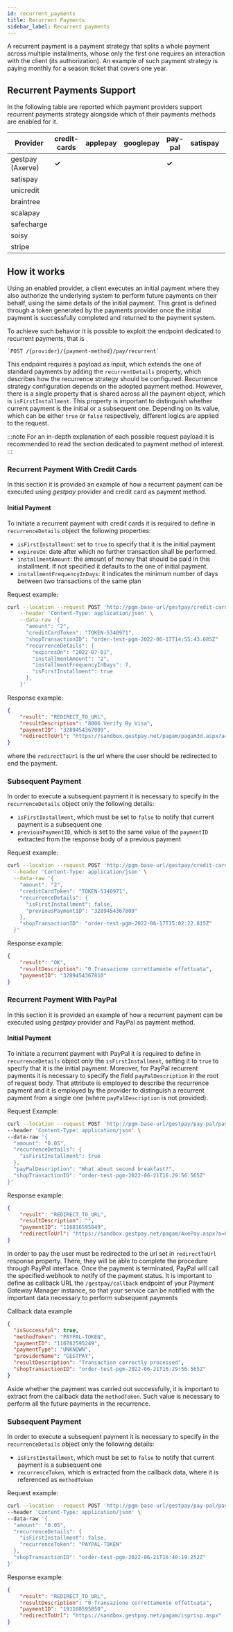 ```yaml
---
id: recurrent_payments
title: Recurrent Payments
sidebar_label: Recurrent payments
---
```




A recurrent payment is a payment strategy that splits a whole payment across multiple installments,
whose only the first one requires an interaction with the client (its authorization).
An example of such payment strategy is paying monthly for a season ticket that covers one year.

## Recurrent Payments Support

In the following table are reported which payment providers support recurrent payments strategy
alongside which of their payments methods are enabled for it.

| Provider         | credit-cards | applepay | googlepay | pay-pal | satispay | scalapay | safecharge | soisy | stripe |
|------------------|--------------|----------|-----------|---------|----------|----------|------------|-------|--------|
| gestpay (Axerve) | **✓**        |          |           | **✓**   |          |          |            |       |        |
| satispay         |              |          |           |         |          |          |            |       |        |
| unicredit        |              |          |           |         |          |          |            |       |        |
| braintree        |              |          |           |         |          |          |            |       |        |
| scalapay         |              |          |           |         |          |          |            |       |        |
| safecharge       |              |          |           |         |          |          |            |       |        |
| soisy            |              |          |           |         |          |          |            |       |        |
| stripe           |              |          |           |         |          |          |            |       | **✓**  |

## How it works

Using an enabled provider, a client executes an initial payment where they also authorize the underlying
system to perform future payments on their behalf, using the same details of the initial payment.
This grant is defined through a token generated by the payments provider once the initial payment
is successfully completed and returned to the payment system.

To achieve such behavior it is possible to exploit the endpoint dedicated to recurrent payments, that is

    `POST /{provider}/{payment-method}/pay/recurrent`

This endpoint requires a payload as input, which extends the one of standard payments by adding the `recurrentDetails` property,
which describes how the recurrence strategy should be configured.
Recurrence strategy configuration depends on the adopted payment method. However, there is a single
property that is shared across all the payment object, which is `isFirstInstallment`. This property is important
to distinguish whether current payment is the initial or a subsequent one. Depending on its value,
which can be either `true` or `false` respectively, different logics are applied to the request.

:::note
For an in-depth explanation of each possible request payload it is recommended to read the
section dedicated to payment method of interest.
:::

### Recurrent Payment With Credit Cards

In this section it is provided an example of how a recurrent payment can be executed using
*gestpay* provider and credit card as payment method.

#### Initial Payment

To initiate a recurrent payment with credit cards it is required to define in `recurrenceDetails` object
the following properties:

- `isFirstInstallment`: set to `true` to specify that it is the initial payment
- `expiresOn`: date after which no further transaction shall be performed.
- `installmentAmount`: the amount of money that should be paid in this installment.
  If not specified it defaults to the one of initial payment.
- `installmentFrequencyInDays`: it indicates the minimum number of days between two transactions of the same plan

Request example:

```sh
curl --location --request POST 'http://pgm-base-url/gestpay/credit-cards/pay/recurrent' \
    --header 'Content-Type: application/json' \
    --data-raw '{
      "amount": "2",
      "creditCardToken": "TOKEN-5340971",
      "shopTransactionID": "order-test-pgm-2022-06-17T14:55:43.685Z"
      "recurrenceDetails": {
        "expiresOn": "2022-07-01",
        "installmentAmount": "2",
        "installmentFrequencyInDays": 7,
        "isFirstInstallment": true
      },
    }'
```

Response example:

```json
{
    "result": "REDIRECT_TO_URL",
    "resultDescription": "8006 Verify By Visa",
    "paymentID": "3289454367809",
    "redirectToUrl": "https://sandbox.gestpay.net/pagam/pagam3d.aspx?a=GESPAY89958&b=717aec0b-014e-4a6b-b4d2-86e9eff2d690&axerve3D=True&IsLightBox=False"
}
```

where the `redirectToUrl` is the url where the user should be redirected to end the payment.

### Subsequent Payment

In order to execute a subsequent payment it is necessary to specify in the `recurrenceDetails` object
only the following details:

- `isFirstInstallment`, which must be set to `false` to notify that current payment is a subsequent one
- `previousPaymentID`, which is set to the same value of the `paymentID` extracted from the response body of a previous payment

Request example:

```sh
curl --location --request POST 'http://pgm-base-url/gestpay/credit-cards/pay/recurrent' \
  --header 'Content-Type: application/json' \
  --data-raw '{
    "amount": "2",
    "creditCardToken": "TOKEN-5340971",
    "recurrenceDetails": {
      "isFirstInstallment": false,
      "previousPaymentID": "3289454367809"
    },
    "shopTransactionID": "order-test-pgm-2022-06-17T15:02:22.815Z"
  }'
```

Response example:

```json
{
    "result": "OK",
    "resultDescription": "0 Transazione correttamente effettuata",
    "paymentID": "3289454367810"
}
```

### Recurrent Payment With PayPal

In this section it is provided an example of how a recurrent payment can be executed using
*gestpay* provider and PayPal as payment method.

#### Initial Payment

To initiate a recurrent payment with PayPal it is required to define in `recurrenceDetails` object
only the `isFirstInstallment`, setting it to `true` to specify that it is the initial payment.
Moreover, for PayPal recurrent payments it is necessary to specify the field `payPalDescription`
in the root of request body. That attribute is employed to describe the recurrence payment and it
is employed by the provider to distinguish a recurrent payment from a single one
(where `payPalDescription` is not provided).

Request Example:

```sh
curl --location --request POST 'http://pgm-base-url/gestpay/pay-pal/pay/recurrent' \
--header 'Content-Type: application/json' \
--data-raw '{
  "amount": "0.05",
  "recurrenceDetails": {
    "isFirstInstallment": true
  },
  "payPalDescription": "What about second breakfast?",
  "shopTransactionID": "order-test-pgm-2022-06-21T16:29:56.565Z"
}'
```

Response example:

```json
{
    "result": "REDIRECT_TO_URL",
    "resultDescription": "",
    "paymentID": "116816595849",
    "redirectToUrl": "https://sandbox.gestpay.net/pagam/AxePay.aspx?a=GESPAY89958&b=cb0b4812-b87e-4a89-a140-8c565a51cf8c&paymentType=PAYPAL&singlePayment=true"
}
```

In order to pay the user must be redirected to the url set in `redirectToUrl` response property. There, they will
be able to complete the procedure through PayPal interface. Once the payment is terminated, PayPal will call
the specified webhook to notify of the payment status. It is important to define as callback URL the `/gestpay/callback`
endpoint of your Payment Gateway Manager instance, so that your service can be notified with the important
data necessary to perform subsequent payments

Callback data example

```json
{
  "isSuccessful": true,
  "methodToken": "PAYPAL-TOKEN",
  "paymentID": "116782595249",
  "paymentType": "UNKNOWN",
  "providerName": "GESTPAY",
  "resultDescription": "Transaction correctly processed",
  "shopTransactionID": "order-test-pgm-2022-06-21T16:29:56.565Z"
}
```

Aside whether the payment was carried out successfully, it is important to extract from the callback data
the `methodToken`. Such value is necessary to perform all the future payments in the recurrence.

### Subsequent Payment

In order to execute a subsequent payment it is necessary to specify in the `recurrenceDetails` object
only the following details:

- `isFirstInstallment`, which must be set to `false` to notify that current payment is a subsequent one
- `recurrenceToken`, which is extracted from the callback data, where it is referenced as `methodToken`

Request example:

```sh
curl --location --request POST 'http://pgm-base-url/gestpay/pay-pal/pay/recurrent' \
--header 'Content-Type: application/json' \
--data-raw '{
  "amount": "0.05",
  "recurrenceDetails": {
    "isFirstInstallment": false,
    "recurrenceToken": "PAYPAL-TOKEN"
  },
  "shopTransactionID": "order-test-pgm-2022-06-21T16:40:19.252Z"
}'
```

Response example:

```json
{
    "result": "REDIRECT_TO_URL",
    "resultDescription": "0 Transazione correttamente effettuata",
    "paymentID": "191108595850",
    "redirectToUrl": "https://sandbox.gestpay.net/pagam/isprisp.aspx"
}
```
